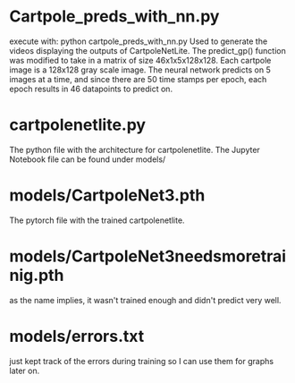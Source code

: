# Cartpole_preds_with_nn.py 
execute with: python cartpole_preds_with_nn.py
Used to generate the videos displaying the outputs of CartpoleNetLite. The predict_gp() function was modified to take in a matrix of size 46x1x5x128x128. Each cartpole image is a 128x128 gray scale image. The neural network predicts on 5 images at a time, and since there are 50 time stamps per epoch, each epoch results in 46 datapoints to predict on. 

# cartpolenetlite.py 

The python file with the architecture for cartpolenetlite. The Jupyter Notebook file can be found under models/

# models/CartpoleNet3.pth

The pytorch file with the trained cartpolenetlite. 

# models/CartpoleNet3needsmoretrainig.pth

as the name implies, it wasn't trained enough and didn't predict very well.

# models/errors.txt 

just kept track of the errors during training so I can use them for graphs later on.
